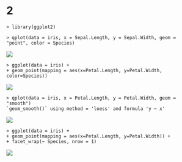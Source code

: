 # 2

```
> library(ggplot2)
```

```
> qplot(data = iris, x = Sepal.Length, y = Sepal.Width, geom = "point", color = Species)
```

 <img src="https://raw.githubusercontent.com/Maskedman99/Iris-Flowers/master/Images/5.png">

```
> ggplot(data = iris) +
+ geom_point(mapping = aes(x=Petal.Length, y=Petal.Width, color=Species))
```

 <img src="https://raw.githubusercontent.com/Maskedman99/Iris-Flowers/master/Images/6.png">

```
> qplot(data = iris, x = Petal.Length, y = Petal.Width, geom = "smooth")
`geom_smooth()` using method = 'loess' and formula 'y ~ x'
```

 <img src="https://github.com/Maskedman99/Iris-Flowers/raw/master/Images/7.png">

```
> ggplot(data = iris) +
+ geom_point(mapping = aes(x=Petal.Length, y=Petal.Width)) +
+ facet_wrap(~ Species, nrow = 1)
```

 <img src="https://raw.githubusercontent.com/Maskedman99/Iris-Flowers/master/Images/9.png">
